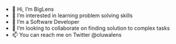 - 👋 Hi, I’m BigLens
- 👀 I’m interested in learning problem solving skills
- 🌱 I’m a Software Developer
- 💞️ I’m looking to collaborate on finding solution to complex tasks
- 📫 You can reach me on Twitter @oluwalens

<!---
BigLens/BigLens is a ✨ special ✨ repository because its `README.md` (this file) appears on your GitHub profile.
You can click the Preview link to take a look at your changes.
--->
